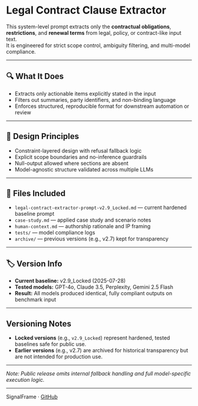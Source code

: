 # Legal Contract Clause Extractor

This system-level prompt extracts only the **contractual obligations**, **restrictions**, and **renewal terms** from legal, policy, or contract-like input text.  
It is engineered for strict scope control, ambiguity filtering, and multi-model compliance.

---

## 🔍 What It Does
- Extracts only actionable items explicitly stated in the input  
- Filters out summaries, party identifiers, and non-binding language  
- Enforces structured, reproducible format for downstream automation or review  

---

## 🧠 Design Principles
- Constraint-layered design with refusal fallback logic  
- Explicit scope boundaries and no-inference guardrails  
- Null-output allowed where sections are absent  
- Model-agnostic structure validated across multiple LLMs  

---

## 📄 Files Included
- `legal-contract-extractor-prompt-v2.9_Locked.md` — current hardened baseline prompt  
- `case-study.md` — applied case study and scenario notes  
- `human-context.md` — authorship rationale and IP framing  
- `tests/` — model compliance logs  
- `archive/` — previous versions (e.g., v2.7) kept for transparency  

---

## 🏷 Version Info
- **Current baseline:** v2.9_Locked (2025-07-28)  
- **Tested models:** GPT-4o, Claude 3.5, Perplexity, Gemini 2.5 Flash  
- **Result:** All models produced identical, fully compliant outputs on benchmark input  

---

## Versioning Notes
- **Locked versions** (e.g., `v2.9_Locked`) represent hardened, tested baselines safe for public use.  
- **Earlier versions** (e.g., v2.7) are archived for historical transparency but are not intended for production use.  

---

*Note: Public release omits internal fallback handling and full model-specific execution logic.*  

---

SignalFrame · [GitHub](https://github.com/SignalFrame-dev)
